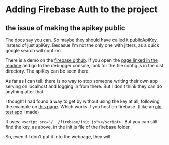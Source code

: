 # Adding Firebase Auth to the project

## the issue of making the apikey public
The docs say you can. So maybe they should have called it publicApiKey, instead of just apiKey. Becasue I'm not the only one with jitters, as a quick google search will confirm.

There is a demo on the [firebase github](https://github.com/firebase/firebaseui-web/tree/master/demo).
If you open the [page linked in the readme](https://fir-ui-demo-84a6c.firebaseapp.com/) and go to the debugger console, look for the file config.js in the dist directory. The apiKey can be seen there.

As far as I can tell: there is no way to stop someone writing their own app serving on localhost and logging in from there. But I don't think they can do anything after that. 

I thought I had found a way to get by without using the key at all, following the example on [this page](https://firebase.google.com/docs/hosting/reserved-urls). Which works if you host on firebase. (Like an [old test app](https://maths-qs.firebaseapp.com/#/) I made)

It uses:
`<script src="/__/firebase/init.js"></script>
`
But you can still find the key, as above, in the init.js file of the firebase folder. 

So, even if I don't put it into the webpage, they will.

